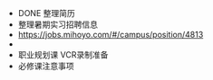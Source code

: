 - DONE 整理简历
- 整理暑期实习招聘信息
- https://jobs.mihoyo.com/#/campus/position/4813
-
- 职业规划课  VCR录制准备
- 必修课注意事项